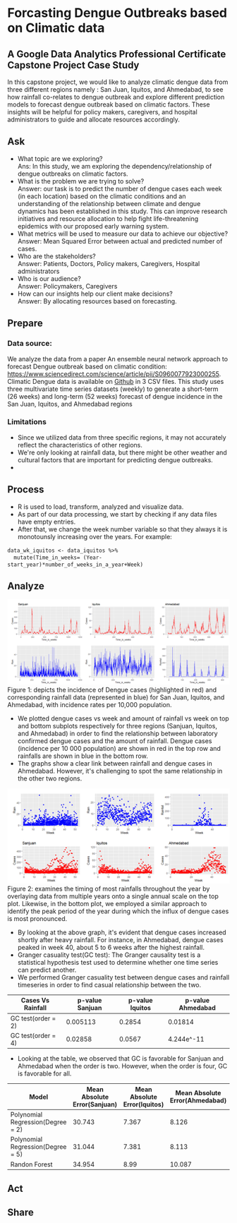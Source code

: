 # Forcasting Dengue Outbreaks based on Climatic data
## A Google Data Analytics Professional Certificate Capstone Project Case Study
In this capstone project, we would like to analyze climatic dengue data from three different regions namely : San Juan, Iquitos, and Ahmedabad, to see how rainfall co-relates to dengue outbreak and explore different prediction models to forecast dengue outbreak based on climatic factors. These insights will be helpful for policy makers, caregivers, and hospital administrators to guide and allocate resources accordingly. 
## Ask

* What topic are we exploring?<br>
Ans: In this study, we am exploring the  dependency/relationship of dengue outbreaks on climatic factors.
* What is the problem we are trying to solve? <br>
Answer: our task is to predict the number of dengue cases each week (in each location) based on the climatic conditions and an understanding of the relationship between climate and dengue dynamics has been established in this study. This can improve research initiatives and resource allocation to help fight life-threatening epidemics with our proposed early warning system.
* What metrics will be used to measure our data to achieve our objective? <br>
Answer: Mean Squared Error between actual and predicted number of cases.
* Who are the stakeholders? <br>
Answer: Patients, Doctors, Policy makers, Caregivers, Hospital administrators
* Who is our audience? <br>
Answer: Policymakers, Caregivers
* How can our insights help our client make decisions? <br>
Answer: By allocating resources based on forecasting.

## Prepare 

### Data source: 

We analyze the data from a paper An ensemble neural network approach to forecast Dengue outbreak based on climatic condition: https://www.sciencedirect.com/science/article/pii/S0960077923000255. Climatic Dengue data is available on [Github](https://github.com/mad-stat/XEWNet/tree/main) in 3 CSV files. This study uses three multivariate time series datasets (weekly) to generate a short-term (26 weeks) and long-term (52 weeks) forecast of dengue incidence in the San Juan, Iquitos, and Ahmedabad regions

### Limitations
* Since we utilized data from three specific regions, it may not accurately reflect the characteristics of other regions.
* We're only looking at rainfall data, but there might be other weather and cultural factors that are important for predicting dengue outbreaks.
* 
## Process
* R is used to load, transform, analyzed and visualize data.
* As part of our data processing, we start by checking if any data files have empty entries.
* After that, we change the week number variable so that they always  it is monotounsly increasing over the years. For example:

```{r}
data_wk_iquitos <- data_iquitos %>% 
  mutate(Time_in_weeks= (Year-start_year)*number_of_weeks_in_a_year+Week)
```

## Analyze

![Example Image](Images/Figure1.png)
Figure 1: depicts the incidence of Dengue cases (highlighted in red) and corresponding rainfall data (represented in blue) for San Juan, Iquitos, and Ahmedabad, with incidence rates per 10,000 population.
* We plotted dengue cases vs week and amount of rainfall vs week on top and bottom subplots respectively for three regions (Sanjuan, Iquitos, and Ahmedabad) in order to find the relationship between laboratory confirmed dengue cases and the amount of rainfall. Dengue cases (incidence per 10 000 population) are shown in red in the top row and rainfalls are shown in blue in the bottom row.
* The graphs show a clear link between rainfall and dengue cases in Ahmedabad. However, it's challenging to spot the same relationship in the other two regions.

![Example Image](Images/Figure2)
Figure 2: examines the timing of most rainfalls throughout the year by overlaying data from multiple years onto a single annual scale on the top plot. Likewise, in the bottom plot, we employed a similar approach to identify the peak period of the year during which the influx of dengue cases is most pronounced.

* By looking at the above graph, it's evident that dengue cases increased shortly after heavy rainfall. For instance, in Ahmedabad, dengue cases peaked in week 40, about 5 to 6 weeks after the highest rainfall.
* Granger casuality test(GC test): The Granger causality test is a statistical hypothesis test used to determine whether one time series can predict another.
* We performed Granger casuality test between dengue cases and rainfall timeseries in order to find casual relationship between the two.
  
|  Cases Vs Rainfall             | p-value Sanjuan       |p-value Iquitos       | p-value Ahmedabad    |
| ------------- | ------------- | ------------- | ------------- |
| GC test(order = 2)             | 0.005113      |0.2854         |0.01814        |
| GC test(order = 4)  | 0.02858  |0.0567  |4.244e^-11  |

* Looking at the table, we observed that GC is favorable for Sanjuan and Ahmedabad when the order is two. However, when the order is four, GC is favorable for all.


| Model            | Mean Absolute Error(Sanjuan)       |Mean Absolute Error(Iquitos)        | Mean Absolute Error(Ahmedabad)      |
| ------------- | ------------- | ------------- | ------------- |
| Polynomial Regression(Degree = 2)             | 30.743      |7.367         |8.126       |
| Polynomial Regression(Degree = 5)  |31.044  |7.381  |8.113  |
| Randon Forest  |34.954  |8.99  |10.087  |
## Act

## Share
